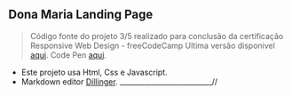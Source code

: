 
## Dona Maria Landing Page
>Código fonte do projeto 3/5 realizado para conclusão da certificação Responsive Web Design - freeCodeCamp
>Ultima versão disponivel [aqui](https://izichtl.github.io/dmaria/).
>Code Pen [aqui](https://codepen.io/izs/full/vYyBxbw).

*  Este projeto usa Html, Css e Javascript.
*  Markdown editor [Dillinger](http://dillinger.io).
__________________________//